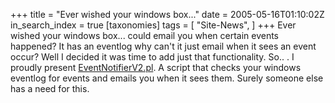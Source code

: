 +++
title = "Ever wished your windows box..."
date = 2005-05-16T01:10:02Z
in_search_index = true
[taxonomies]
tags = [
"Site-News",
]
+++
Ever wished your windows box... could email you when certain events happened? It has an eventlog why can't it just email when it sees an event occur? Well I decided it was time to add just that functionality. So.. . I proudly present <a href="http://jeremy.marzhillstudios.com/EventNotifier.zip">EventNotifierV2.pl</a>. A script that checks your windows eventlog for events and emails you when it sees them. Surely someone else has a need for this.
